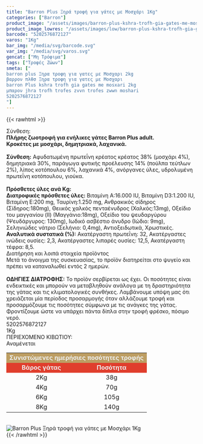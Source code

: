 ```yaml
---
title: "Barron Plus Ξηρά τροφή για γάτες με Μοσχάρι 1Kg"
categories: ["Barron"]
product_image: "/assets/images/barron-plus-kshra-trofh-gia-gates-me-mosxari-1kg.jpg"
product_image_lowres: "/assets/images/low/barron-plus-kshra-trofh-gia-gates-me-mosxari-1kg.jpg"
barcode: "5202576872127"
varos: "1Kg"
bar_img: "/media/svg/barcode.svg"
var_img: "/media/svg/varos.svg"
gencat: ["Μη Τρόφιμα"]
tags: ["Τροφές Ζώων"]
smeta: ["
barron plus Ξηρα τροφη για γατες με Μοσχαρι 2kg
βαρρον πλθσ Ξηρα τροφη για γατες με Μοσχαρι
barron Plus kshra trofh gia gates me mosxari 2kg
μπαρον jhra trofh trofes zvvn trofes zwwn moshari
5202576872127
"]
---
```

{{< rawhtml >}}

<div class="sload46"><div class="product"><div id="sistatika">Σύνθεση:</div><div class="alltext"><strong>Πλήρης ζωοτροφή για ενήλικες γάτες Barron Plus adult.</strong><br><strong>Κροκέτες με μοσχάρι, δημητριακά, λαχανικά.</strong><br><br><strong>Σύνθεση:</strong> Αφυδατωμένη πρωτεΐνη κρέατος κρέατος 38% (μοσχάρι 4%), δημητριακά 30%, παράγωγα φυτικής προέλευσης 14% (πούλπα τεύτλων 2%), λίπος κοτόπουλου 6%, λαχανικά 4%, ανόργανες ύλες, υδρολυμένη πρωτεΐνη κοτόπουλου, γιούκα.<br><br><strong>Πρόσθετες ύλες ανά Κg:</strong><br><strong>Διατροφικές πρόσθετες ύλες:</strong> Βιταμίνη Α:16.000 IU, Βιταμίνη D3:1.200 IU, Βιταμίνη Ε:200 mg, Ταυρίνη:1.250 mg, Ανθρακικός σίδηρος (Σίδηρος:180mg), Θειικός χαλκός πενταένυδρος (Χαλκός:13mg), Οξείδιο του μαγγανίου (II) (Μαγγάνιο:18mg), Οξείδιο του ψευδαργύρου (Ψευδάργυρος: 130mg), Ιωδικό ασβέστιο άνυδρο (Ιώδιο: 9mg), Σεληνιώδες νάτριο (Σελήνιο: 0,4mg), Αντιοξειδωτικά, Χρωστικές.<br><strong>Αναλυτικά συστατικά (%):</strong> Ακατέργαστη πρωτεΐνη: 32, Ακατέργαστες ινώδεις ουσίες: 2,3, Aκατέργαστες λιπαρές ουσίες: 12,5, Ακατέργαστη τέφρα: 8,5.</div><div id="loipa">Διατήρηση και λοιπά στοιχεία προϊόντος</div><div class="alltext">Μετά το άνοιγμα της συσκευασίας, το προϊόν διατηρείται στο ψυγείο και πρέπει να καταναλωθεί εντός 2 ημερών.<br><br><strong>ΟΔΗΓΙΕΣ ΔΙΑΤΡΟΦΗΣ:</strong> Το προϊόν σερβίρεται ως έχει. Οι ποσότητες είναι ενδεικτικές και μπορούν να μεταβληθούν ανάλογα με τη δραστηριότητα της γάτας και τις κλιματολογικές συνθήκες. Λαμβάνουμε υπόψη μας ότι χρειάζεται μία περίοδος προσαρμογής όταν αλλάζουμε τροφή και προσαρμόζουμε τις ποσότητες σύμφωνα με τις ανάγκες της γάτας. Φροντίζουμε ώστε να υπάρχει πάντα δίπλα στην τροφή φρέσκο, πόσιμο νερό.</div><div id="barcode"><div id="barimage1"></div><span id="bartext">5202576872127</span></div><div id="varos"><div id="varosimage1"></div><span id="varostext">1Kg</span></div><div id="kivotio">ΠΕΡΙΕΧΟΜΕΝΟ ΚΙΒΩΤΙΟΥ:<br>Αναμένεται</div><table id="diatable" style="border-collapse:collapse;width:100%;min-width:100%"><tbody><tr style="height:21px"><td style="width:72.75%;height:21px;background-color:#bd9e63;text-align:center" colspan="3"><span style="color:#ecf0f1"><strong>Συνιστώμενες ημερήσιες ποσότητες τροφής</strong></span></td></tr><tr style="height:21px"><td class="texr" style="width:50%;height:21px;background-color:#e03e2d;text-align:center" colspan="2"><span style="color:#ecf0f1"><strong>Βάρος γάτας</strong></span></td><td style="width:50%;height:21px;background-color:#e03e2d;text-align:center"><span style="color:#ecf0f1"><strong>Ποσότητα</strong></span></td></tr><tr style="height:24px"><td class="texr" style="width:49.625%;height:24px;text-align:center" colspan="2">2Kg</td><td style="width:23.125%;height:24px;text-align:center">38g</td></tr><tr style="height:24px"><td class="texr" style="width:49.625%;height:24px;text-align:center" colspan="2">4Kg</td><td style="width:23.125%;height:24px;text-align:center">70g</td></tr><tr style="height:21px"><td class="texr" style="width:49.625%;height:21px;text-align:center" colspan="2">6Kg</td><td style="width:23.125%;height:21px;text-align:center">105g</td></tr><tr style="height:21px"><td class="texr" style="width:49.625%;height:21px;text-align:center" colspan="2">8Kg</td><td style="width:23.125%;height:21px;text-align:center">140g</td></tr></tbody></table><br><div class="pimg"><img alt="Barron Plus Ξηρά τροφή για γάτες με Μοσχάρι 1Kg" title="Barron Plus Ξηρά τροφή για γάτες με Μοσχάρι 1Kg" src="/assets/images/barron-plus-kshra-trofh-gia-gates-me-mosxari-1kg.jpg"></div></div></div>
{{< /rawhtml >}}


